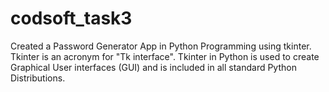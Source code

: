 # codsoft_task3
Created a Password Generator App in Python Programming using tkinter. Tkinter is an acronym for "Tk interface".  Tkinter in Python is used to create Graphical User interfaces (GUI) and is included in all standard Python Distributions.
